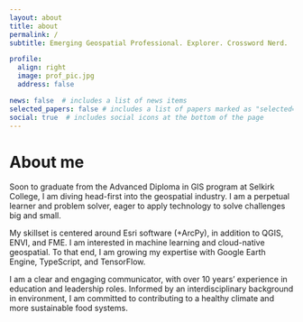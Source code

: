 ```yaml
---
layout: about
title: about
permalink: /
subtitle: Emerging Geospatial Professional. Explorer. Crossword Nerd.

profile:
  align: right
  image: prof_pic.jpg
  address: false

news: false  # includes a list of news items
selected_papers: false # includes a list of papers marked as "selected={true}"
social: true  # includes social icons at the bottom of the page
---
```

# About me
Soon to graduate from the Advanced Diploma in GIS program at Selkirk College, I am diving head-first into the geospatial industry. I am a perpetual learner and problem solver, eager to apply technology to solve challenges big and small.

My skillset is centered around Esri software (+ArcPy), in addition to QGIS, ENVI, and FME. I am interested in machine learning and cloud-native geospatial. To that end, I am growing my expertise with Google Earth Engine, TypeScript, and TensorFlow.

I am a clear and engaging communicator, with over 10 years’ experience in education and leadership roles. Informed by an interdisciplinary background in environment, I am committed to contributing to a healthy climate and more sustainable food systems.
